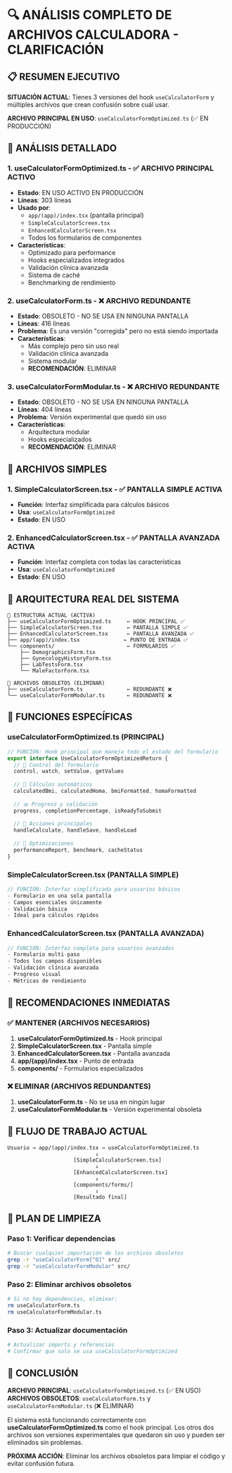 # 🔍 ANÁLISIS COMPLETO DE ARCHIVOS CALCULADORA - CLARIFICACIÓN

## 📋 RESUMEN EJECUTIVO

**SITUACIÓN ACTUAL**: Tienes 3 versiones del hook `useCalculatorForm` y múltiples archivos que crean confusión sobre cuál usar.

**ARCHIVO PRINCIPAL EN USO**: `useCalculatorFormOptimized.ts` (✅ EN PRODUCCIÓN)

## 🎯 ANÁLISIS DETALLADO

### 1. **useCalculatorFormOptimized.ts** - ✅ ARCHIVO PRINCIPAL ACTIVO
- **Estado**: EN USO ACTIVO EN PRODUCCIÓN
- **Líneas**: 303 líneas
- **Usado por**: 
  - `app/(app)/index.tsx` (pantalla principal)
  - `SimpleCalculatorScreen.tsx`
  - `EnhancedCalculatorScreen.tsx`
  - Todos los formularios de componentes
- **Características**:
  - Optimizado para performance
  - Hooks especializados integrados
  - Validación clínica avanzada
  - Sistema de caché
  - Benchmarking de rendimiento

### 2. **useCalculatorForm.ts** - ❌ ARCHIVO REDUNDANTE
- **Estado**: OBSOLETO - NO SE USA EN NINGUNA PANTALLA
- **Líneas**: 416 líneas
- **Problema**: Es una versión "corregida" pero no está siendo importada
- **Características**:
  - Más complejo pero sin uso real
  - Validación clínica avanzada
  - Sistema modular
  - **RECOMENDACIÓN**: ELIMINAR

### 3. **useCalculatorFormModular.ts** - ❌ ARCHIVO REDUNDANTE
- **Estado**: OBSOLETO - NO SE USA EN NINGUNA PANTALLA
- **Líneas**: 404 líneas
- **Problema**: Versión experimental que quedó sin uso
- **Características**:
  - Arquitectura modular
  - Hooks especializados
  - **RECOMENDACIÓN**: ELIMINAR

## 🎯 ARCHIVOS SIMPLES

### 1. **SimpleCalculatorScreen.tsx** - ✅ PANTALLA SIMPLE ACTIVA
- **Función**: Interfaz simplificada para cálculos básicos
- **Usa**: `useCalculatorFormOptimized`
- **Estado**: EN USO

### 2. **EnhancedCalculatorScreen.tsx** - ✅ PANTALLA AVANZADA ACTIVA
- **Función**: Interfaz completa con todas las características
- **Usa**: `useCalculatorFormOptimized`
- **Estado**: EN USO

## 🚀 ARQUITECTURA REAL DEL SISTEMA

```
📁 ESTRUCTURA ACTUAL (ACTIVA)
├── useCalculatorFormOptimized.ts     ← HOOK PRINCIPAL ✅
├── SimpleCalculatorScreen.tsx        ← PANTALLA SIMPLE ✅
├── EnhancedCalculatorScreen.tsx      ← PANTALLA AVANZADA ✅
├── app/(app)/index.tsx              ← PUNTO DE ENTRADA ✅
└── components/                       ← FORMULARIOS ✅
    ├── DemographicsForm.tsx
    ├── GynecologyHistoryForm.tsx
    ├── LabTestsForm.tsx
    └── MaleFactorForm.tsx

📁 ARCHIVOS OBSOLETOS (ELIMINAR)
├── useCalculatorForm.ts              ← REDUNDANTE ❌
└── useCalculatorFormModular.ts       ← REDUNDANTE ❌
```

## 🎯 FUNCIONES ESPECÍFICAS

### **useCalculatorFormOptimized.ts** (PRINCIPAL)
```typescript
// FUNCIÓN: Hook principal que maneja todo el estado del formulario
export interface UseCalculatorFormOptimizedReturn {
  // 🔧 Control del formulario
  control, watch, setValue, getValues
  
  // 🧮 Cálculos automáticos
  calculatedBmi, calculatedHoma, bmiFormatted, homaFormatted
  
  // 📊 Progreso y validación
  progress, completionPercentage, isReadyToSubmit
  
  // 🎯 Acciones principales
  handleCalculate, handleSave, handleLoad
  
  // 🚀 Optimizaciones
  performanceReport, benchmark, cacheStatus
}
```

### **SimpleCalculatorScreen.tsx** (PANTALLA SIMPLE)
```typescript
// FUNCIÓN: Interfaz simplificada para usuarios básicos
- Formulario en una sola pantalla
- Campos esenciales únicamente
- Validación básica
- Ideal para cálculos rápidos
```

### **EnhancedCalculatorScreen.tsx** (PANTALLA AVANZADA)
```typescript
// FUNCIÓN: Interfaz completa para usuarios avanzados
- Formulario multi-paso
- Todos los campos disponibles
- Validación clínica avanzada
- Progreso visual
- Métricas de rendimiento
```

## 🔧 RECOMENDACIONES INMEDIATAS

### ✅ MANTENER (ARCHIVOS NECESARIOS)
1. **useCalculatorFormOptimized.ts** - Hook principal
2. **SimpleCalculatorScreen.tsx** - Pantalla simple
3. **EnhancedCalculatorScreen.tsx** - Pantalla avanzada
4. **app/(app)/index.tsx** - Punto de entrada
5. **components/** - Formularios especializados

### ❌ ELIMINAR (ARCHIVOS REDUNDANTES)
1. **useCalculatorForm.ts** - No se usa en ningún lugar
2. **useCalculatorFormModular.ts** - Versión experimental obsoleta

## 🎯 FLUJO DE TRABAJO ACTUAL

```
Usuario → app/(app)/index.tsx → useCalculatorFormOptimized.ts
                            ↓
                     [SimpleCalculatorScreen.tsx]
                            ↓
                     [EnhancedCalculatorScreen.tsx]
                            ↓
                     [components/forms/]
                            ↓
                     [Resultado final]
```

## 🚀 PLAN DE LIMPIEZA

### Paso 1: Verificar dependencias
```bash
# Buscar cualquier importación de los archivos obsoletos
grep -r "useCalculatorForm[^O]" src/
grep -r "useCalculatorFormModular" src/
```

### Paso 2: Eliminar archivos obsoletos
```bash
# Si no hay dependencias, eliminar:
rm useCalculatorForm.ts
rm useCalculatorFormModular.ts
```

### Paso 3: Actualizar documentación
```bash
# Actualizar imports y referencias
# Confirmar que solo se usa useCalculatorFormOptimized
```

## 🎉 CONCLUSIÓN

**ARCHIVO PRINCIPAL**: `useCalculatorFormOptimized.ts` (✅ EN USO)
**ARCHIVOS OBSOLETOS**: `useCalculatorForm.ts` y `useCalculatorFormModular.ts` (❌ ELIMINAR)

El sistema está funcionando correctamente con **useCalculatorFormOptimized.ts** como el hook principal. Los otros dos archivos son versiones experimentales que quedaron sin uso y pueden ser eliminados sin problemas.

**PRÓXIMA ACCIÓN**: Eliminar los archivos obsoletos para limpiar el código y evitar confusión futura.
